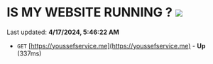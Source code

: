# IS MY WEBSITE RUNNING ? [![](https://img.shields.io/static/v1?label=Sponsor&message=%E2%9D%A4&logo=GitHub&color=%23fe8e86)](https://github.com/sponsors/<username>)

Last updated: **4/17/2024, 5:46:22 AM**

- `GET` [https://youssefservice.me](https://youssefservice.me) - **Up** (337ms)
